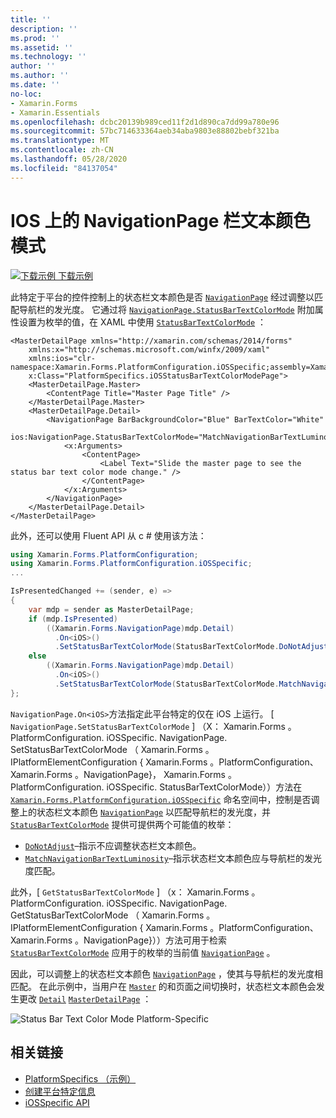 ```yaml
---
title: ''
description: ''
ms.prod: ''
ms.assetid: ''
ms.technology: ''
author: ''
ms.author: ''
ms.date: ''
no-loc:
- Xamarin.Forms
- Xamarin.Essentials
ms.openlocfilehash: dcbc20139b989ced11f2d1d890ca7dd99a780e96
ms.sourcegitcommit: 57bc714633364aeb34aba9803e88802bebf321ba
ms.translationtype: MT
ms.contentlocale: zh-CN
ms.lasthandoff: 05/28/2020
ms.locfileid: "84137054"
---
```

# <a name="navigationpage-bar-text-color-mode-on-ios"></a>IOS 上的 NavigationPage 栏文本颜色模式

[![下载示例](~/media/shared/download.png) 下载示例](https://docs.microsoft.com/samples/xamarin/xamarin-forms-samples/userinterface-platformspecifics)

此特定于平台的控件控制上的状态栏文本颜色是否 [`NavigationPage`](xref:Xamarin.Forms.NavigationPage) 经过调整以匹配导航栏的发光度。 它通过将 [`NavigationPage.StatusBarTextColorMode`](xref:Xamarin.Forms.PlatformConfiguration.iOSSpecific.NavigationPage.StatusBarTextColorModeProperty) 附加属性设置为枚举的值，在 XAML 中使用 [`StatusBarTextColorMode`](xref:Xamarin.Forms.PlatformConfiguration.iOSSpecific.StatusBarTextColorMode) ：

```xaml
<MasterDetailPage xmlns="http://xamarin.com/schemas/2014/forms"
    xmlns:x="http://schemas.microsoft.com/winfx/2009/xaml"
    xmlns:ios="clr-namespace:Xamarin.Forms.PlatformConfiguration.iOSSpecific;assembly=Xamarin.Forms.Core"
    x:Class="PlatformSpecifics.iOSStatusBarTextColorModePage">
    <MasterDetailPage.Master>
        <ContentPage Title="Master Page Title" />
    </MasterDetailPage.Master>
    <MasterDetailPage.Detail>
        <NavigationPage BarBackgroundColor="Blue" BarTextColor="White"
                        ios:NavigationPage.StatusBarTextColorMode="MatchNavigationBarTextLuminosity">
            <x:Arguments>
                <ContentPage>
                    <Label Text="Slide the master page to see the status bar text color mode change." />
                </ContentPage>
            </x:Arguments>
        </NavigationPage>
    </MasterDetailPage.Detail>
</MasterDetailPage>

```

此外，还可以使用 Fluent API 从 c # 使用该方法：

```csharp
using Xamarin.Forms.PlatformConfiguration;
using Xamarin.Forms.PlatformConfiguration.iOSSpecific;
...

IsPresentedChanged += (sender, e) =>
{
    var mdp = sender as MasterDetailPage;
    if (mdp.IsPresented)
        ((Xamarin.Forms.NavigationPage)mdp.Detail)
          .On<iOS>()
          .SetStatusBarTextColorMode(StatusBarTextColorMode.DoNotAdjust);
    else
        ((Xamarin.Forms.NavigationPage)mdp.Detail)
          .On<iOS>()
          .SetStatusBarTextColorMode(StatusBarTextColorMode.MatchNavigationBarTextLuminosity);
};
```

`NavigationPage.On<iOS>`方法指定此平台特定的仅在 iOS 上运行。 [ `NavigationPage.SetStatusBarTextColorMode` ] （X： Xamarin.Forms 。PlatformConfiguration. iOSSpecific. NavigationPage. SetStatusBarTextColorMode （ Xamarin.Forms 。IPlatformElementConfiguration { Xamarin.Forms 。PlatformConfiguration、 Xamarin.Forms 。NavigationPage}， Xamarin.Forms 。PlatformConfiguration. iOSSpecific. StatusBarTextColorMode））方法在 [`Xamarin.Forms.PlatformConfiguration.iOSSpecific`](xref:Xamarin.Forms.PlatformConfiguration.iOSSpecific) 命名空间中，控制是否调整上的状态栏文本颜色 [`NavigationPage`](xref:Xamarin.Forms.NavigationPage) 以匹配导航栏的发光度，并 [`StatusBarTextColorMode`](xref:Xamarin.Forms.PlatformConfiguration.iOSSpecific.StatusBarTextColorMode) 提供可提供两个可能值的枚举：

- [`DoNotAdjust`](xref:Xamarin.Forms.PlatformConfiguration.iOSSpecific.StatusBarTextColorMode.DoNotAdjust)–指示不应调整状态栏文本颜色。
- [`MatchNavigationBarTextLuminosity`](xref:Xamarin.Forms.PlatformConfiguration.iOSSpecific.StatusBarTextColorMode.MatchNavigationBarTextLuminosity)–指示状态栏文本颜色应与导航栏的发光度匹配。

此外，[ `GetStatusBarTextColorMode` ] （x： Xamarin.Forms 。PlatformConfiguration. iOSSpecific. NavigationPage. GetStatusBarTextColorMode （ Xamarin.Forms 。IPlatformElementConfiguration { Xamarin.Forms 。PlatformConfiguration、 Xamarin.Forms 。NavigationPage}））方法可用于检索 [`StatusBarTextColorMode`](xref:Xamarin.Forms.PlatformConfiguration.iOSSpecific.StatusBarTextColorMode) 应用于的枚举的当前值 [`NavigationPage`](xref:Xamarin.Forms.NavigationPage) 。

因此，可以调整上的状态栏文本颜色 [`NavigationPage`](xref:Xamarin.Forms.NavigationPage) ，使其与导航栏的发光度相匹配。 在此示例中，当用户在 [`Master`](xref:Xamarin.Forms.MasterDetailPage.Master) 的和页面之间切换时，状态栏文本颜色会发生更改 [`Detail`](xref:Xamarin.Forms.MasterDetailPage.Detail) [`MasterDetailPage`](xref:Xamarin.Forms.MasterDetailPage) ：

![](status-bar-text-color-images/status-bar-text-color-mode.png "Status Bar Text Color Mode Platform-Specific")

## <a name="related-links"></a>相关链接

- [PlatformSpecifics （示例）](https://docs.microsoft.com/samples/xamarin/xamarin-forms-samples/userinterface-platformspecifics)
- [创建平台特定信息](~/xamarin-forms/platform/platform-specifics/index.md#creating-platform-specifics)
- [iOSSpecific API](xref:Xamarin.Forms.PlatformConfiguration.iOSSpecific)
